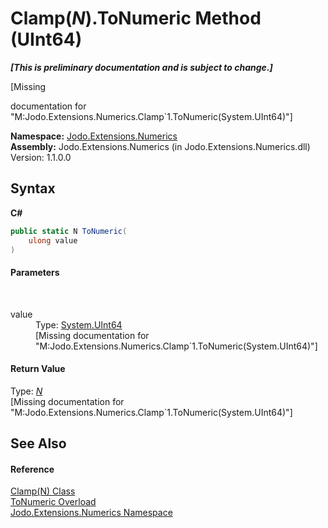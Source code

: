 # Clamp(*N*).ToNumeric Method (UInt64)
 _**\[This is preliminary documentation and is subject to change.\]**_

\[Missing <summary> documentation for "M:Jodo.Extensions.Numerics.Clamp`1.ToNumeric(System.UInt64)"\]

**Namespace:**&nbsp;<a href="N_Jodo_Extensions_Numerics">Jodo.Extensions.Numerics</a><br />**Assembly:**&nbsp;Jodo.Extensions.Numerics (in Jodo.Extensions.Numerics.dll) Version: 1.1.0.0

## Syntax

**C#**<br />
``` C#
public static N ToNumeric(
	ulong value
)
```


#### Parameters
&nbsp;<dl><dt>value</dt><dd>Type: <a href="https://docs.microsoft.com/dotnet/api/system.uint64" target="_blank" rel="noopener noreferrer">System.UInt64</a><br />\[Missing <param name="value"/> documentation for "M:Jodo.Extensions.Numerics.Clamp`1.ToNumeric(System.UInt64)"\]</dd></dl>

#### Return Value
Type: <a href="T_Jodo_Extensions_Numerics_Clamp_1">*N*</a><br />\[Missing <returns> documentation for "M:Jodo.Extensions.Numerics.Clamp`1.ToNumeric(System.UInt64)"\]

## See Also


#### Reference
<a href="T_Jodo_Extensions_Numerics_Clamp_1">Clamp(N) Class</a><br /><a href="Overload_Jodo_Extensions_Numerics_Clamp_1_ToNumeric">ToNumeric Overload</a><br /><a href="N_Jodo_Extensions_Numerics">Jodo.Extensions.Numerics Namespace</a><br />